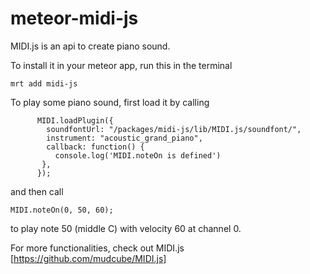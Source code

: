 meteor-midi-js
==============

MIDI.js is an api to create piano sound.

To install it in your meteor app, run this in the terminal

```
mrt add midi-js
```

To play some piano sound, first load it by calling

```
      MIDI.loadPlugin({
        soundfontUrl: "/packages/midi-js/lib/MIDI.js/soundfont/",
        instrument: "acoustic_grand_piano",
        callback: function() {
          console.log('MIDI.noteOn is defined')
       },
      });
```

and then call

```
MIDI.noteOn(0, 50, 60);
```

to play note 50 (middle C) with velocity 60 at channel 0.

For more functionalities, check out MIDI.js [https://github.com/mudcube/MIDI.js]
